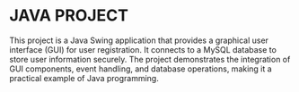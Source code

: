 # JAVA PROJECT
This project is a Java Swing application that provides a graphical user interface (GUI) for user registration. It connects to a MySQL database to store user information securely. The project demonstrates the integration of GUI components, event handling, and database operations, making it a practical example of Java programming.
